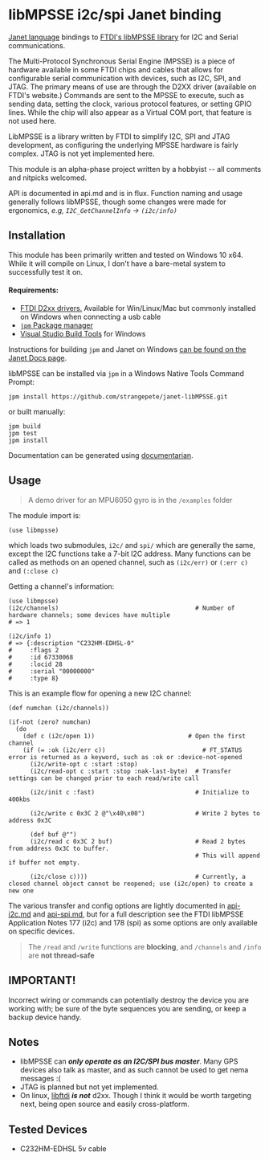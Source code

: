 # libMPSSE i2c/spi Janet binding

[Janet language](https://janet-lang.org) bindings to [FTDI's libMPSSE library](https://ftdichip.com/software-examples/mpsse-projects/) for I2C and Serial communications.

The Multi-Protocol Synchronous Serial Engine (MPSSE) is a piece of hardware available in some FTDI chips and cables that allows for configurable serial communication with devices, such as I2C, SPI, and JTAG. The primary means of use are through the D2XX driver (available on FTDI's website.) Commands are sent to the MPSSE to execute, such as sending data, setting the clock, various protocol features, or setting GPIO lines. While the chip will also appear as a Virtual COM port, that feature is not used here.

LibMPSSE is a library written by FTDI to simplify I2C, SPI and JTAG development, as configuring the underlying MPSSE hardware is fairly complex. JTAG is not yet implemented here.

This module is an alpha-phase project written by a hobbyist -- all comments and nitpicks welcomed.

API is documented in api.md and is in flux. Function naming and usage generally follows libMPSSE, though some changes were made for ergonomics, *e.g, `I2C_GetChannelInfo` -> `(i2c/info)`*

## Installation

This module has been primarily written and tested on Windows 10 x64. While it will compile on Linux, I don't have a bare-metal system to successfully test it on.

####  Requirements:

* [FTDI D2xx drivers.](https://ftdichip.com/drivers/d2xx-drivers/) Available for Win/Linux/Mac but commonly installed on Windows when connecting a usb cable 
* [`jpm` Package manager](https://github.com/janet-lang/jpm)
* [Visual Studio Build Tools](https://visualstudio.microsoft.com/downloads/?q=build%20tools) for Windows

Instructions for building `jpm` and Janet on Windows [can be found on the Janet Docs page](https://janet-lang.org/docs/index.html).

libMPSSE can be installed via `jpm` in a Windows Native Tools Command Prompt:
```
jpm install https://github.com/strangepete/janet-libMPSSE.git
```
or built manually:
```
jpm build
jpm test
jpm install
```


Documentation can be generated using [documentarian](https://github.com/pyrmont/documentarian). 


## Usage

> A demo driver for an MPU6050 gyro is in the `/examples` folder

The module import is:
```janet
(use libmpsse)
```
which loads two submodules, `i2c/` and `spi/` which are generally the same, except the I2C functions take a 7-bit I2C address. Many functions can be called as methods on an opened channel, such as `(i2c/err)` or `(:err c)` and `(:close c)`

Getting a channel's information:
```janet
(use libmpsse)
(i2c/channels)                                      # Number of hardware channels; some devices have multiple
# => 1

(i2c/info 1)
# => {:description "C232HM-EDHSL-0"
#     :flags 2
#     :id 67330068
#     :locid 28
#     :serial "00000000"
#     :type 8}
```

This is an example flow for opening a new I2C channel:
```janet
(def numchan (i2c/channels)) 

(if-not (zero? numchan)
  (do
    (def c (i2c/open 1))                          # Open the first channel
    (if (= :ok (i2c/err c))                           # FT_STATUS error is returned as a keyword, such as :ok or :device-not-opened
      (i2c/write-opt c :start :stop)				
      (i2c/read-opt c :start :stop :nak-last-byte)  # Transfer settings can be changed prior to each read/write call
      
      (i2c/init c :fast)                            # Initialize to 400kbs

      (i2c/write c 0x3C 2 @"\x40\x00")              # Write 2 bytes to address 0x3C

      (def buf @"")
      (i2c/read c 0x3C 2 buf)                       # Read 2 bytes from address 0x3C to buffer.
                                                    # This will append if buffer not empty.
  
      (i2c/close c))))                              # Currently, a closed channel object cannot be reopened; use (i2c/open) to create a new one
```

The various transfer and config options are lightly documented in [api-i2c.md](api-i2c.md) and [api-spi.md](api-spi.md), but for a full description see the FTDI libMPSSE Application Notes 177 (i2c) and 178 (spi) as some options are only available on specific devices.

> The `/read` and `/write` functions are **blocking**, and `/channels` and `/info` are **not thread-safe**

## IMPORTANT!

Incorrect wiring or commands can potentially destroy the device you are working with; be sure of the byte sequences you are sending, or keep a backup device handy.

## Notes

* libMPSSE can **_only operate as an I2C/SPI bus master_**. Many GPS devices also talk as master, and as such cannot be used to get nema messages :(
* JTAG is planned but not yet implemented.
* On linux, [libftdi](https://www.intra2net.com/en/developer/libftdi/) ***is not*** d2xx. Though I think it would be worth targeting next, being open source and easily cross-platform.

## Tested Devices

* C232HM-EDHSL 5v cable
